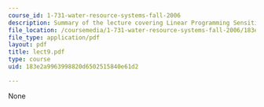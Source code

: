 ```yaml
---
course_id: 1-731-water-resource-systems-fall-2006
description: Summary of the lecture covering Linear Programming Sensitivity Analysis.
file_location: /coursemedia/1-731-water-resource-systems-fall-2006/183e2a9963998820d6502515840e61d2_lect9.pdf
file_type: application/pdf
layout: pdf
title: lect9.pdf
type: course
uid: 183e2a9963998820d6502515840e61d2

---
```

None